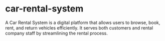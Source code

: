 # car-rental-system
A Car Rental System is a digital platform that allows users to browse, book, rent, and return vehicles efficiently. It serves both customers and rental company staff by streamlining the rental process.
